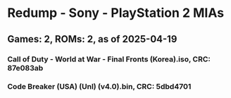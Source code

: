 # Redump - Sony - PlayStation 2 MIAs
## Games: 2, ROMs: 2, as of 2025-04-19

### Call of Duty - World at War - Final Fronts (Korea).iso, CRC: 87e083ab
### Code Breaker (USA) (Unl) (v4.0).bin, CRC: 5dbd4701
